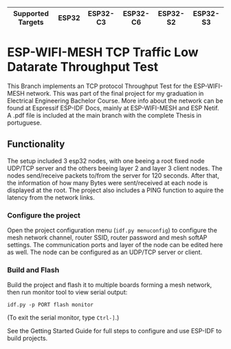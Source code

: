| Supported Targets | ESP32 | ESP32-C3 | ESP32-C6 | ESP32-S2 | ESP32-S3 |
| ----------------- | ----- | -------- | -------- | -------- | -------- |

# ESP-WIFI-MESH TCP Traffic Low Datarate Throughput Test

This Branch implements an TCP protocol Throughput Test for the ESP-WIFI-MESH network. This was part of the final project for my graduation in Electrical Engineering Bachelor Course.
More info about the network can be found at Espressif ESP-IDF Docs, mainly at ESP-WIFI-MESH and ESP Netif.
A .pdf file is included at the main branch with the complete Thesis in portuguese.

## Functionality

The setup included 3 esp32 nodes, with one beeing a root fixed node UDP/TCP server and the others beeing layer 2 and layer 3 client nodes. The nodes send/receive packets to/from the server for 120 seconds. After that, the information of how many Bytes were sent/received at each node is displayed at the root. The project also includes a PING function to aquire the latency from the network links.

### Configure the project

Open the project configuration menu (`idf.py menuconfig`) to configure the mesh network channel, router SSID, router password and mesh softAP settings.
The communication ports and layer of the node can be edited here as well. The node can be configured as an UDP/TCP server or client.

### Build and Flash

Build the project and flash it to multiple boards forming a mesh network, then run monitor tool to view serial output:

```
idf.py -p PORT flash monitor
```

(To exit the serial monitor, type ``Ctrl-]``.)

See the Getting Started Guide for full steps to configure and use ESP-IDF to build projects.
